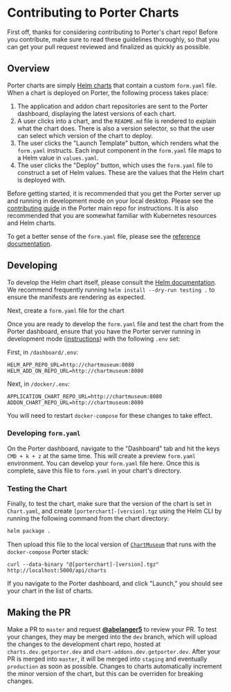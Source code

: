 # Contributing to Porter Charts

First off, thanks for considering contributing to Porter's chart repo! Before you contribute, make sure to read these guidelines thoroughly, so that you can get your pull request reviewed and finalized as quickly as possible.

## Overview

Porter charts are simply [Helm charts](https://helm.sh/) that contain a custom `form.yaml` file. When a chart is deployed on Porter, the following process takes place:

1. The application and addon chart repositories are sent to the Porter dashboard, displaying the latest versions of each chart. 
2. A user clicks into a chart, and the `README.md` file is rendered to explain what the chart does. There is also a version selector, so that the user can select which version of the chart to deploy. 
3. The user clicks the "Launch Template" button, which renders what the `form.yaml` instructs. Each input component in the `form.yaml` file maps to a Helm value in `values.yaml`. 
4. The user clicks the "Deploy" button, which uses the `form.yaml` file to construct a set of Helm values. These are the values that the Helm chart is deployed with. 

Before getting started, it is recommended that you get the Porter server up and running in development mode on your local desktop. Please see the [contributing guide](https://github.com/porter-dev/porter/blob/master/CONTRIBUTING.md#getting-started) in the Porter main repo for instructions. It is also recommended that you are somewhat familiar with Kubernetes resources and Helm charts. 

To get a better sense of the `form.yaml` file, please see the [reference documentation](/docs/form-yaml-reference.md). 

## Developing 

To develop the Helm chart itself, please consult the [Helm documentation](https://helm.sh/docs/chart_template_guide/). We recommend frequently running `helm install --dry-run testing .` to ensure the manifests are rendering as expected. 

Next, create a `form.yaml` file for the chart

Once you are ready to develop the `form.yaml` file and test the chart from the Porter dashboard, ensure that you have the Porter server running in development mode ([instructions](https://github.com/porter-dev/porter/blob/master/CONTRIBUTING.md#getting-started)) with the following `.env` set:

First, in `/dashboard/.env`:

```
HELM_APP_REPO_URL=http://chartmuseum:8080
HELM_ADD_ON_REPO_URL=http://chartmuseum:8080
```

Next, in `/docker/.env`:

```
APPLICATION_CHART_REPO_URL=http://chartmuseum:8080
ADDON_CHART_REPO_URL=http://chartmuseum:8080
```

You will need to restart `docker-compose` for these changes to take effect. 

### Developing `form.yaml` 

On the Porter dashboard, navigate to the "Dashboard" tab and hit the keys `CMD + k + z` at the same time. This will create a preview `form.yaml` environment. You can develop your `form.yaml` file here. Once this is complete, save this file to `form.yaml` in your chart's directory. 

### Testing the Chart

Finally, to test the chart, make sure that the version of the chart is set in `Chart.yaml`, and create `[porterchart]-[version].tgz` using the Helm CLI by running the following command from the chart directory:

```sh
helm package .
```

Then upload this file to the local version of [`ChartMuseum`](https://github.com/helm/chartmuseum) that runs with the `docker-compose` Porter stack:

```
curl --data-binary "@[porterchart]-[version].tgz" http://localhost:5000/api/charts
```

If you navigate to the Porter dashboard, and click "Launch," you should see your chart in the list of charts. 

## Making the PR

Make a PR to `master` and request [**@abelanger5**](https://github.com/abelanger5) to review your PR. To test your changes, they may be merged into the `dev` branch, which will upload the changes to the development chart repo, hosted at `charts.dev.getporter.dev` and `chart-addons.dev.getporter.dev`. After your PR is merged into `master`, it will be merged into `staging` and eventually `production` as soon as possible. Changes to charts automatically increment the minor version of the chart, but this can be overriden for breaking changes. 
